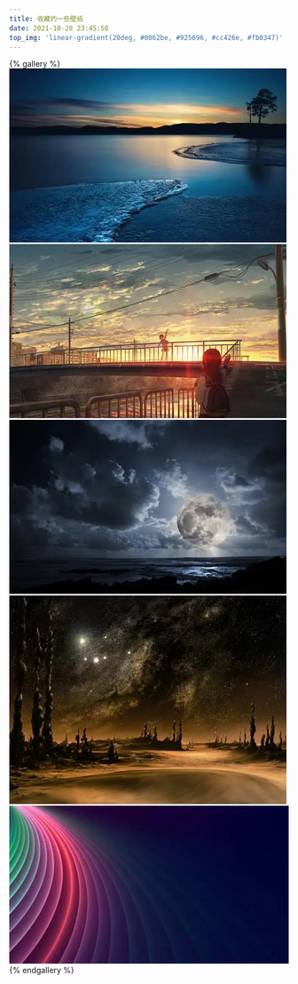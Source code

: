```yaml
---
title: 收藏的一些壁纸
date: 2021-10-28 23:45:58
top_img: 'linear-gradient(20deg, #0062be, #925696, #cc426e, #fb0347)'
---
```

{% gallery %}
![](/image/photo/wallpaper/1.jpg)
![](/image/photo/wallpaper/2.jpg)
![](/image/photo/wallpaper/3.jpg)
![](/image/photo/wallpaper/4.jpg)
![](/image/photo/wallpaper/5.jpg)
{% endgallery %}

